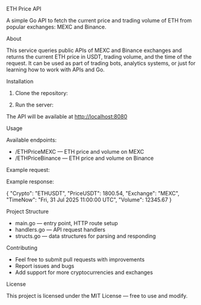 ETH Price API

A simple Go API to fetch the current price and trading volume of ETH from popular exchanges: MEXC and Binance.

About

This service queries public APIs of MEXC and Binance exchanges and returns the current ETH price in USDT, trading volume, and the time of the request. It can be used as part of trading bots, analytics systems, or just for learning how to work with APIs and Go.

Installation

1. Clone the repository:

2. Run the server:

The API will be available at [http://localhost:8080](http://localhost:8080)

Usage

Available endpoints:

* /ETHPriceMEXC — ETH price and volume on MEXC
* /ETHPriceBinance — ETH price and volume on Binance

Example request:

Example response:

{
"Crypto": "ETHUSDT",
"PriceUSDT": 1800.54,
"Exchange": "MEXC",
"TimeNow": "Fri, 31 Jul 2025 11:00:00 UTC",
"Volume": 12345.67
}

Project Structure

* main.go — entry point, HTTP route setup
* handlers.go — API request handlers
* structs.go — data structures for parsing and responding

Contributing

* Feel free to submit pull requests with improvements
* Report issues and bugs
* Add support for more cryptocurrencies and exchanges

License

This project is licensed under the MIT License — free to use and modify.
